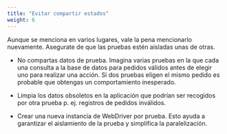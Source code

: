 ```yaml
---
title: "Evitar compartir estados"
weight: 6
---
```


Aunque se menciona en varios lugares, vale la pena mencionarlo 
nuevamente. Asegurate de que las pruebas estén aisladas unas de otras. 

* No compartas datos de prueba. Imagina varias pruebas en la que cada una
consulta a la base de datos para pedidos válidos antes de elegir 
uno para realizar una acción. Si dos pruebas eligen el mismo 
pedido es probable que obtengas un comportamiento 
inesperado. 

* Limpia los datos obsoletos en la aplicación que podrían ser 
recogidos por otra prueba p. ej. registros de pedidos inválidos. 

* Crear una nueva instancia de WebDriver por prueba. Esto ayuda 
a garantizar el aislamiento de la prueba y simplifica la 
paralelización.
